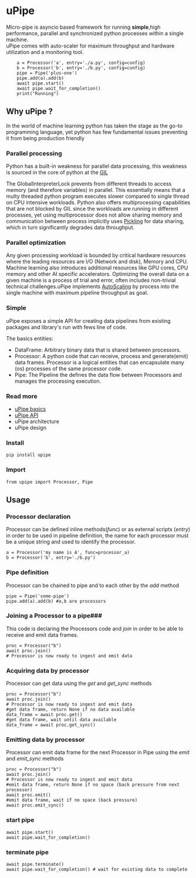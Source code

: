 # uPipe #

Micro-pipe is asyncio based framework for running **simple**,high performance, parallel and synchronized python processes within a single machine.  
uPipe comes with auto-scaler for maximum throughput and hardware utilization and a monitoring tool.   

```
    a = Processor('a', entry='./a.py', config=config)
    b = Processor('b', entry='./b.py', config=config)
    pipe = Pipe('plus-one')
    pipe.add(a).add(b)
    await pipe.start()
    await pipe.wait_for_completion()
    print("Running")
```
## Why uPipe ? ##
In the world of machine learning python has taken the stage as the go-to programming language, yet python has few fundamental issues preventing it from being production friendly  

### Parallel processing ###
Python has a built-in weakness for parallel data processing, this weakness is sourced in the core of python at the [GIL](https://wiki.python.org/moin/GlobalInterpreterLock)

The GlobalInterpreterLock prevents from different threads to access memory (and therefore variables) in parallel. This essentially means that a multy threaded python program executes slower compared to single thread on CPU intensive workloads.
Python also offers multiprocessing capabilities that are not blocked by GIL since the workloads are running in different processes, yet using multiprocessor does not allow sharing memory and communication between process implicitly uses [Pickling](https://docs.python.org/3/library/pickle.html) for data sharing,  which in turn significantly degrades data throughput.

### Parallel optimization ###
Any given processing workload is bounded by critical hardware resources where the leading resources are I/O (Network and disk), Memory and CPU. Machine learning also introduces additional resources like GPU cores, CPU memory and other AI specific accelerators.
Optimizing the overall data on a given machine is a process of trial and error, often includes non-trivial technical challenges.uPipe implements [AutoScaling](https://en.wikipedia.org/wiki/Autoscaling) by process into the single machine with maximum pipeline throughput as goal.   

### Simple ###
uPipe exposes a simple API for creating data pipelines from existing packages and library's run with fews line of code. 

The basics entities:
* DataFrame: Arbitrary binary data that is shared between processors. 
* Processor: A python code that can receive, process and generate(emit) data frames. Processor is a logical entities that can encapsulate many (os) processes of the same processor code. 
* Pipe: The Pipeline the defines the data flow between Processors and manages the processing execution. 

### Read more ###
* [uPipe basics](docs/basics/basics.md)
* [uPipe API](docs/api/api.md)
* uPipe architecture
* uPipe design


### Install ###
    pip install upipe

### Import ###
    from upipe import Processor, Pipe

## Usage ##
### Processor declaration ###
Processor can be defined inline methods(_func_) or as external scripts (_entry_) in order to be used in pipeline definition, the name for each processor must be a unique string and used to identify the processor. 

    a = Processor('my name is A', func=processor_a)
    b = Processor('b', entry='./b.py')

### Pipe definition ###
Processor can be chained to pipe and to each other by the _add_ method

    pipe = Pipe('some-pipe') 
    pipe.add(a).add(b) #a,b are processors 

### Joining a Processor to a pipe###
This code is declaring the Processors code and _join_ in order to be able to receive and emit data frames.  
    
    proc = Processor("b")
    await proc.join()
    # Processor is now ready to ingest and emit data 

### Acquiring data by processor ###
Processor can get data using the _get_  and _get_sync_ methods

    proc = Processor("b")
    await proc.join()
    # Processor is now ready to ingest and emit data 
    #get data frame, return None if no data available 
    data_frame = await proc.get()
    #get data frame, wait until data available 
    data_frame = await proc.get_sync()

### Emitting data by processor ###
Processor can emit data frame for the next Processor in Pipe using the _emit_  and _emit_sync_ methods

    proc = Processor("b")
    await proc.join()
    # Processor is now ready to ingest and emit data 
    #emit data frame, return None if no space (back pressure from next processor) 
    await proc.emit()
    #emit data frame, wait if no space (back pressure) 
    await proc.emit_sync()

### start pipe ###
    await pipe.start()
    await pipe.wait_for_completion()

### terminate pipe ###
    await pipe.terminate()
    await pipe.wait_for_completion() # wait for existing data to complete